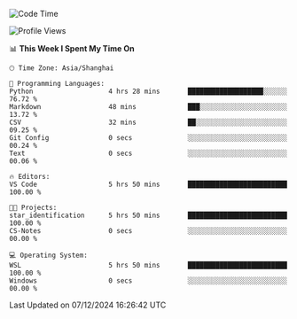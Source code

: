 <!--START_SECTION:waka-->
![Code Time](http://img.shields.io/badge/Code%20Time-2%2C135%20hrs%2027%20mins-blue)

![Profile Views](http://img.shields.io/badge/Profile%20Views-3-blue)

📊 **This Week I Spent My Time On** 

```text
🕑︎ Time Zone: Asia/Shanghai

💬 Programming Languages: 
Python                   4 hrs 28 mins       ███████████████████░░░░░░   76.72 % 
Markdown                 48 mins             ███░░░░░░░░░░░░░░░░░░░░░░   13.72 % 
CSV                      32 mins             ██░░░░░░░░░░░░░░░░░░░░░░░   09.25 % 
Git Config               0 secs              ░░░░░░░░░░░░░░░░░░░░░░░░░   00.24 % 
Text                     0 secs              ░░░░░░░░░░░░░░░░░░░░░░░░░   00.06 % 

🔥 Editors: 
VS Code                  5 hrs 50 mins       █████████████████████████   100.00 % 

🐱‍💻 Projects: 
star_identification      5 hrs 50 mins       █████████████████████████   100.00 % 
CS-Notes                 0 secs              ░░░░░░░░░░░░░░░░░░░░░░░░░   00.00 % 

💻 Operating System: 
WSL                      5 hrs 50 mins       █████████████████████████   100.00 % 
Windows                  0 secs              ░░░░░░░░░░░░░░░░░░░░░░░░░   00.00 % 
```


 Last Updated on 07/12/2024 16:26:42 UTC
<!--END_SECTION:waka-->